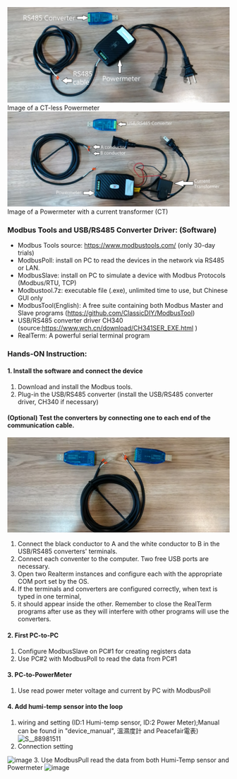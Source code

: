 ![Alt text](https://github.com/iiotntust/1121modbus/blob/main/DSC_0386.JPG)
Image of a CT-less Powermeter
![Alt text](https://github.com/iiotntust/1121modbus/blob/main/DSC_0387.JPG)
Image of a Powermeter with a current transformer (CT)

### Modbus Tools and USB/RS485 Converter Driver: (Software)
* Modbus Tools source: https://www.modbustools.com/ (only 30-day trials)
* ModbusPoll: install on PC to read the devices in the network via RS485 or LAN.
* ModbusSlave: install on PC to simulate a device with Modbus Protocols (Modbus/RTU, TCP)
* Modbustool.7z: executable file (.exe), unlimited time to use, but Chinese GUI only
* ModbusTool(English): A free suite containing both Modbus Master and Slave programs (https://github.com/ClassicDIY/ModbusTool)
* USB/RS485 converter driver CH340 (source:https://www.wch.cn/download/CH341SER_EXE.html )
* RealTerm: A powerful serial terminal program
### Hands-ON Instruction: 
#### 1. Install the software and connect the device
1. Download and install the Modbus tools.
2. Plug-in the USB/RS485 converter (install the USB/RS485 converter driver, CH340 if necessary)
#### (Optional) Test the converters by connecting one to each end of the communication cable.
![Alt text](https://github.com/iiotntust/1121modbus/blob/main/DSC_0388.JPG)
1. Connect the black conductor to A and the white conductor to B in the USB/RS485 converters' terminals.
2. Connect each conventer to the computer. Two free USB ports are necessary.
3. Open two Realterm instances and configure each with the appropriate COM port set by the OS.
4. If the terminals and converters are configured correctly, when text is typed in one terminal,
5.  it should appear inside the other. Remember to close the RealTerm programs after use as
    they will interfere with other programs will use the converters.
#### 2. First PC-to-PC
1. Configure ModbusSlave on PC#1 for creating registers data
2. Use PC#2 with ModbusPoll to read the data from PC#1
#### 3. PC-to-PowerMeter
1. Use read power meter voltage and current by PC with ModbusPoll
#### 4. Add humi-temp sensor into the loop
1. wiring and setting (ID:1 Humi-temp sensor, ID:2 Power Meter);Manual can be found in "device_manual", 溫濕度計 and Peacefair電表)
![S__88981511](https://github.com/iiotntust/1121modbus/assets/56021651/3f29d30f-97e3-4a5a-bf7d-8fee5a503cb7)
2. Connection setting
<img width="315" alt="image" src="https://github.com/iiotntust/1121modbus/assets/56021651/05386cf5-e2be-4fa9-bdc4-28c1c59fbddc">
3. Use ModbusPull read the data from both Humi-Temp sensor and Powermeter
<img width="610" alt="image" src="https://github.com/iiotntust/1121modbus/assets/56021651/a6ed6a19-ab37-4838-aa27-eb7162716de0">


